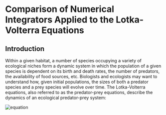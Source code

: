 #  Comparison of Numerical Integrators Applied to the Lotka-Volterra Equations

## Introduction

Within a given habitat, a number of species occupying a variety of ecological niches form a dynamic system in which the population of a given species is dependent on its birth and death rates, the number of predators, the availability of food sources, etc. Biologists and ecologists may want to understand how, given initial populations, the sizes of both a predator species and a prey species will evolve over time. 
The Lotka-Volterra equations, also referred to as the predator-prey equations, describe the dynamics of an ecological predator-prey system:

![equation](https://latex.codecogs.com/svg.image?%5Cbegin%7Balign*%7D%20%20%20%20%5Cfrac%7Bdx%7D%7Bdt%7D%20&=%20%5Calpha%20x%20-%20%5Cbeta%20xy,%20%5C%5C%20%20%20%20%20%5Cfrac%7Bdy%7D%7Bdt%7D%20&=%20%5Cdelta%20xy%20-%20%5Cgamma%20y.%5Cend%7Balign*%7D)
